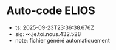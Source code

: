 # Auto-code ELIOS
- ts: 2025-09-23T23:36:38.676Z
- sig: ∞.je.toi.nous.432.528
- note: fichier généré automatiquement